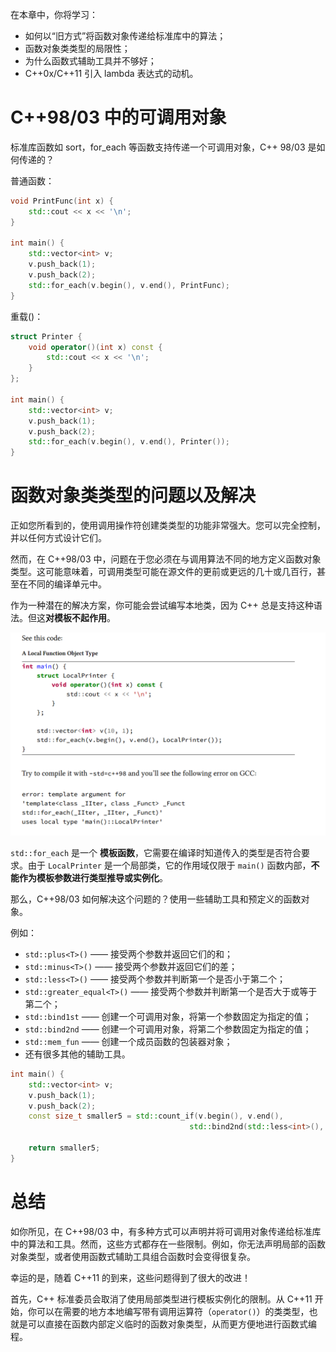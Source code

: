 在本章中，你将学习：

- 如何以“旧方式”将函数对象传递给标准库中的算法；
- 函数对象类类型的局限性；
- 为什么函数式辅助工具并不够好；
- C++0x/C++11 引入 lambda 表达式的动机。

# C++98/03 中的可调用对象

标准库函数如 sort，for_each 等函数支持传递一个可调用对象，C++ 98/03 是如何传递的？

普通函数：

```c++
void PrintFunc(int x) {
    std::cout << x << '\n';
}

int main() {
    std::vector<int> v;
    v.push_back(1); 
    v.push_back(2); 
    std::for_each(v.begin(), v.end(), PrintFunc); 
}
```

重载()：

```c++
struct Printer {
    void operator()(int x) const {
        std::cout << x << '\n';
    }
};

int main() {
    std::vector<int> v;
    v.push_back(1);
    v.push_back(2);
    std::for_each(v.begin(), v.end(), Printer());   
}
```

# 函数对象类类型的问题以及解决

正如您所看到的，使用调用操作符创建类类型的功能非常强大。您可以完全控制，并以任何方式设计它们。

然而，在 C++98/03 中，问题在于您必须在与调用算法不同的地方定义函数对象类型。这可能意味着，可调用类型可能在源文件的更前或更远的几十或几百行，甚至在不同的编译单元中。

作为一种潜在的解决方案，你可能会尝试编写本地类，因为 C++ 总是支持这种语法。但这**对模板不起作用**。

<img src="images/image-20250519095319232.png" alt="image-20250519095319232" style="zoom:50%;" />

`std::for_each` 是一个 **模板函数**，它需要在编译时知道传入的类型是否符合要求。由于 `LocalPrinter` 是一个局部类，它的作用域仅限于 `main()` 函数内部，**不能作为模板参数进行类型推导或实例化**。

那么，C++98/03 如何解决这个问题的？使用一些辅助工具和预定义的函数对象。

例如：

- `std::plus<T>()` —— 接受两个参数并返回它们的和；
- `std::minus<T>()` —— 接受两个参数并返回它们的差；
- `std::less<T>()` —— 接受两个参数并判断第一个是否小于第二个；
- `std::greater_equal<T>()` —— 接受两个参数并判断第一个是否大于或等于第二个；
- `std::bind1st` —— 创建一个可调用对象，将第一个参数固定为指定的值；
- `std::bind2nd` —— 创建一个可调用对象，将第二个参数固定为指定的值；
- `std::mem_fun` —— 创建一个成员函数的包装器对象；
- 还有很多其他的辅助工具。

```c++
int main() {
    std::vector<int> v;
    v.push_back(1);
    v.push_back(2);
    const size_t smaller5 = std::count_if(v.begin(), v.end(),
                                        std::bind2nd(std::less<int>(), 5));
        
    return smaller5;                                        
}
```

# 总结

如你所见，在 C++98/03 中，有多种方式可以声明并将可调用对象传递给标准库中的算法和工具。然而，这些方式都存在一些限制。例如，你无法声明局部的函数对象类型，或者使用函数式辅助工具组合函数时会变得很复杂。

幸运的是，随着 C++11 的到来，这些问题得到了很大的改进！

首先，C++ 标准委员会取消了使用局部类型进行模板实例化的限制。从 C++11 开始，你可以在需要的地方本地编写带有调用运算符（`operator()`）的类类型，也就是可以直接在函数内部定义临时的函数对象类型，从而更方便地进行函数式编程。